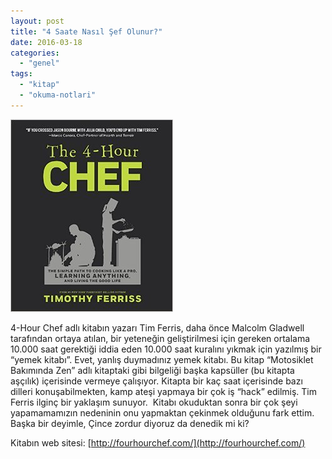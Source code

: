 ```yaml
---
layout: post
title: "4 Saate Nasıl Şef Olunur?"
date: 2016-03-18
categories: 
  - "genel"
tags: 
  - "kitap"
  - "okuma-notlari"
---
```


![](/images/tumblr_inline_o48sfq0Z9d1r4exmc_540.jpg)

4-Hour Chef adlı kitabın yazarı Tim Ferris, daha önce Malcolm Gladwell tarafından ortaya atılan, bir yeteneğin geliştirilmesi için gereken ortalama 10.000 saat gerektiği iddia eden 10.000 saat kuralını yıkmak için yazılmış bir “yemek kitabı”. Evet, yanlış duymadınız yemek kitabı. Bu kitap “Motosiklet Bakımında Zen” adlı kitaptaki gibi bilgeliği başka kapsüller (bu kitapta aşçılık) içerisinde vermeye çalışıyor. Kitapta bir kaç saat içerisinde bazı dilleri konuşabilmekten, kamp ateşi yapmaya bir çok iş “hack” edilmiş. Tim Ferris ilginç bir yaklaşım sunuyor.  Kitabı okuduktan sonra bir çok şeyi yapamamamızın nedeninin onu yapmaktan çekinmek olduğunu fark ettim. Başka bir deyimle, Çince zordur diyoruz da denedik mi ki?

Kitabın web sitesi: [http://fourhourchef.com/](http://fourhourchef.com/)
